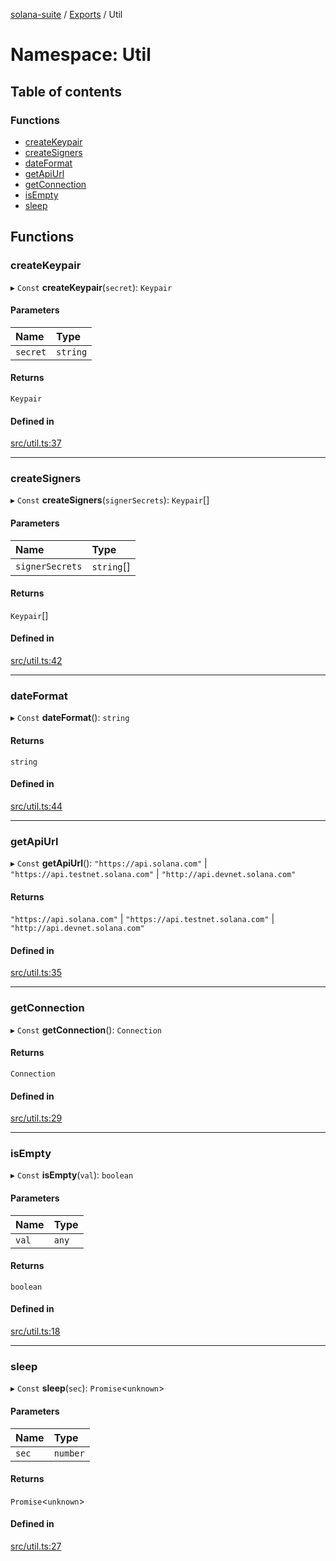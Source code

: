[solana-suite](../README.md) / [Exports](../modules.md) / Util

# Namespace: Util

## Table of contents

### Functions

- [createKeypair](Util.md#createkeypair)
- [createSigners](Util.md#createsigners)
- [dateFormat](Util.md#dateformat)
- [getApiUrl](Util.md#getapiurl)
- [getConnection](Util.md#getconnection)
- [isEmpty](Util.md#isempty)
- [sleep](Util.md#sleep)

## Functions

### createKeypair

▸ `Const` **createKeypair**(`secret`): `Keypair`

#### Parameters

| Name | Type |
| :------ | :------ |
| `secret` | `string` |

#### Returns

`Keypair`

#### Defined in

[src/util.ts:37](https://github.com/fukaoi/solana-suite/blob/500107f/src/util.ts#L37)

___

### createSigners

▸ `Const` **createSigners**(`signerSecrets`): `Keypair`[]

#### Parameters

| Name | Type |
| :------ | :------ |
| `signerSecrets` | `string`[] |

#### Returns

`Keypair`[]

#### Defined in

[src/util.ts:42](https://github.com/fukaoi/solana-suite/blob/500107f/src/util.ts#L42)

___

### dateFormat

▸ `Const` **dateFormat**(): `string`

#### Returns

`string`

#### Defined in

[src/util.ts:44](https://github.com/fukaoi/solana-suite/blob/500107f/src/util.ts#L44)

___

### getApiUrl

▸ `Const` **getApiUrl**(): ``"https://api.solana.com"`` \| ``"https://api.testnet.solana.com"`` \| ``"http://api.devnet.solana.com"``

#### Returns

``"https://api.solana.com"`` \| ``"https://api.testnet.solana.com"`` \| ``"http://api.devnet.solana.com"``

#### Defined in

[src/util.ts:35](https://github.com/fukaoi/solana-suite/blob/500107f/src/util.ts#L35)

___

### getConnection

▸ `Const` **getConnection**(): `Connection`

#### Returns

`Connection`

#### Defined in

[src/util.ts:29](https://github.com/fukaoi/solana-suite/blob/500107f/src/util.ts#L29)

___

### isEmpty

▸ `Const` **isEmpty**(`val`): `boolean`

#### Parameters

| Name | Type |
| :------ | :------ |
| `val` | `any` |

#### Returns

`boolean`

#### Defined in

[src/util.ts:18](https://github.com/fukaoi/solana-suite/blob/500107f/src/util.ts#L18)

___

### sleep

▸ `Const` **sleep**(`sec`): `Promise`<`unknown`\>

#### Parameters

| Name | Type |
| :------ | :------ |
| `sec` | `number` |

#### Returns

`Promise`<`unknown`\>

#### Defined in

[src/util.ts:27](https://github.com/fukaoi/solana-suite/blob/500107f/src/util.ts#L27)
